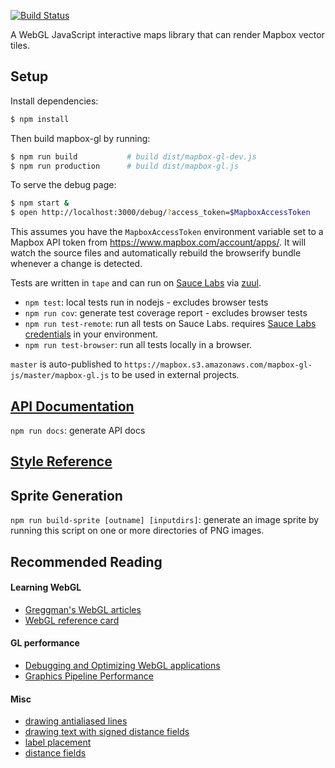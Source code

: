 [![Build Status](https://magnum.travis-ci.com/mapbox/mapbox-gl-js.svg?token=6EjGQXFuGMFRr7mgpjEj&branch=dev-pages)](https://magnum.travis-ci.com/mapbox/mapbox-gl-js)

A WebGL JavaScript interactive maps library that can render Mapbox vector tiles.

## Setup

Install dependencies:

```bash
$ npm install
```

Then build mapbox-gl by running:

```bash
$ npm run build           # build dist/mapbox-gl-dev.js
$ npm run production      # build dist/mapbox-gl.js
```

To serve the debug page:

```bash
$ npm start &
$ open http://localhost:3000/debug/?access_token=$MapboxAccessToken
```

This assumes you have the `MapboxAccessToken` environment variable set to a Mapbox API token from https://www.mapbox.com/account/apps/.
It will watch the source files and automatically rebuild the browserify bundle whenever a change is detected.

Tests are written in `tape` and can run on [Sauce Labs](https://saucelabs.com/) via [zuul](https://github.com/defunctzombie/zuul).

* `npm test`: local tests run in nodejs - excludes browser tests
* `npm run cov`: generate test coverage report - excludes browser tests
* `npm run test-remote`: run all tests on Sauce Labs. requires [Sauce Labs credentials](https://docs.saucelabs.com/tutorials/node-js/#setting-up-a-project)
  in your environment.
* `npm run test-browser`: run all tests locally in a browser.

`master` is auto-published to `https://mapbox.s3.amazonaws.com/mapbox-gl-js/master/mapbox-gl.js` to be used in external projects.

## [API Documentation](https://www.mapbox.com/mapbox-gl-js/)

`npm run docs`: generate API docs

## [Style Reference](https://www.mapbox.com/mapbox-gl-style-spec/)

## Sprite Generation

`npm run build-sprite [outname] [inputdirs]`: generate an image sprite by running this script on one or more directories of PNG images.

## Recommended Reading

#### Learning WebGL

- [Greggman's WebGL articles](http://webglfundamentals.org/)
- [WebGL reference card](http://www.khronos.org/files/webgl/webgl-reference-card-1_0.pdf)

#### GL performance

- [Debugging and Optimizing WebGL applications](https://docs.google.com/presentation/d/12AGAUmElB0oOBgbEEBfhABkIMCL3CUX7kdAPLuwZ964)
- [Graphics Pipeline Performance](http://http.developer.nvidia.com/GPUGems/gpugems_ch28.html)

#### Misc

- [drawing antialiased lines](https://www.mapbox.com/blog/drawing-antialiased-lines/)
- [drawing text with signed distance fields](https://www.mapbox.com/blog/text-signed-distance-fields/)
- [label placement](https://www.mapbox.com/blog/placing-labels/)
- [distance fields](http://bytewrangler.blogspot.com/2011/10/signed-distance-fields.html)
